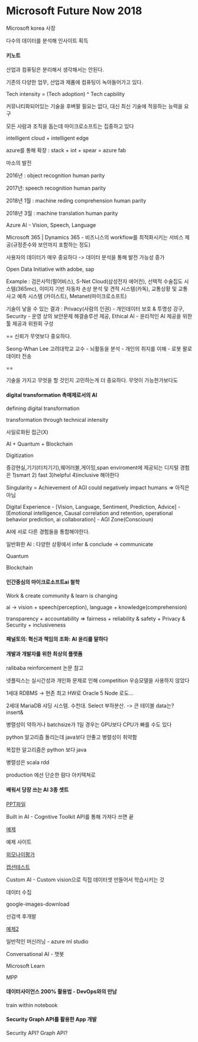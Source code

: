 # Microsoft Future Now 2018

Microsoft korea 사장

다수의 데이터를 분석해 인사이트 획득



#### 키노트



산업과 컴퓨팅은 분리해서 생각해서는 안된다. 

기존의 다양한 업무, 산업과 제품에 컴퓨팅이 녹아들어가고 있다.

Tech intensity = (Tech adoption) ^ Tech capbility

커뮤니티화되어있는 기술을 후벼팔 필요는 없다, 대신 최신 기술에 적응하는 능력을 요구

모든 사람과 조직을 돕는데 마이크로소프트는 집중하고 있다

intelligent cloud + intelligent edge

azure를 통해 확장 : stack + iot + spear = azure fab



마소의 발전

2016년 : object recognition human parity

2017년: speech recognition human parity

2018년 1월 :  machine reding comprehension human parity

2018년 3월 : machine translation human parity

Azure AI - Vision, Speech, Language

Microsoft 365 | Dynamics 365 - 비즈니스의 workflow를 최적화시키는 서비스 제공(규정준수와 보안까지 포함하는 정도)

사용자의 데이터가 매우 중요하다 -> 데이터 분석을 통해 발전 가능성 증가

Open Data Initiative with adobe, sap

Example : 검은사막(펄어비스), S-Net Cloud(삼성전자 에어컨), 선택적 수술집도 시스템(365mc), 이미지 기반 자동차 손상 분석 및 견적 시스템(카독), 교통상황 및 교통사고 예측 시스템 (카이스트), Metanet(마이크로소프트)



기술이 낳을 수 있는 결과 : Privacy(사람의 인권) - 개인데이터 보호 & 투명성 강구, Security - 운영 상의 보안문제 해결솔루션 제공, Ethical AI - 윤리적인 AI 제공을 위한 툴 제공과 위원회 구성

== 신뢰가 무엇보다 중요하다.



Seong-Whan Lee 고려대학교 교수 - 뇌활동을 분석 - 개인의 취지를 이해 - 로봇 팔로 데이터 전송

==

기술을 가지고 무엇을 할 것인지 고민하는게 더 중요하다. 무엇이 가능한가보다도



#### digital transformation 촉매제로서의 AI



defining digital transformation

transformation through technical intensity

사일로화된 접근(X)

AI + Quantum + Blockchain

Digitization

증강현실,기기(터치기기),웨어러블,게이밍,span enviroment에 제공되는 디지털 경험은 1)smart 2) fast 3)helpful 4)inclusive 해야한다



Singularity = Achievement of AGI could negatively impact humans => 아직은 아님



Digital Experience - [Vision, Language, Sentiment, Prediction, Advice] - [Emotional intelligence, Causal correlation and retention, operational behavior prediction, ai collaboration] - AGI Zone(Conscioun)





AI에 서로 다른 경험들을 통합해야한다.

일반화한 AI : 다양한 상황에서 infer & conclude -> communicate



Quantum



Blockchain



#### 인간중심의 마이크로소프트ai 철학

Work & create community & learn is changing 

ai -> vision + speech(perception), language + knowledge(comprehension)

transparency + accountability => fairness + reliability & safety + Privacy & Security + inclusiveness



#### 패널토의: 혁신과 책임의 조화: AI 윤리를 말하다

#### 개발과 개발자를 위한 최상의 플랫폼

ralibaba reinforcement 논문 참고

넷플릭스는 실시간성과 개인화 문제로 인해 competition 우승모델을 사용하지 않았다



1세대 RDBMS -> 현존 최고 HW로 Oracle 5 Node 로도...

2세대 MariaDB 샤딩 시스템. 수천대. Select 부하분산. -> 큰 테이블 data는? insert&

병렬성이 약하거나 batchsize가 1일 경우는 GPU보다 CPU가 빠를 수도 있다

python 알고리즘 돌리는데 java보다 안좋고 병렬성이 취약함

복잡한 알고리즘은 python 보다 java

병렬성은 scala rdd

production 에선 단순한 람다 아키텍쳐로 



#### 배워서 당장 쓰는 AI 3종 셋트

[PPT파일](http://bitly.kr/y5ss)

Built in AI - Cognitive Toolkit API를 통해 가져다 쓰면 끝

[예제](https://notebooks.azure.com/youngwook/libraries/AIHOL/html/Cognitive%20Face%20API.ipynb)

예제 사이트

[외모나이평가](https://www.how-old.net/#)

[캡션테스트](https://www.captionbot.ai/)

Custom AI - Custom vision으로 직접 데이터셋 만들어서 학습시키는 것

데이터 수집

google-images-download

선검색 후개발

[예제2](https://notebooks.azure.com/youngwook/libraries/GoBusan/html/Crawling.ipynb)

일반적인 머신러닝 - azure ml studio

Conversational AI - 챗봇

Microsoft Learn

MPP

#### 데이터사이언스 200% 활용법 - DevOps와의 만남

train within notebook

#### Security Graph API를 활용한 App 개발

Security API? Graph API?

